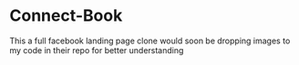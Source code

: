# Connect-Book
This a full  facebook landing page clone
would soon be dropping images to my code in their repo for better understanding
